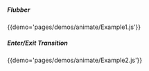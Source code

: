 ##### Flubber
{{demo='pages/demos/animate/Example1.js'}}

##### Enter/Exit Transition
{{demo='pages/demos/animate/Example2.js'}}
